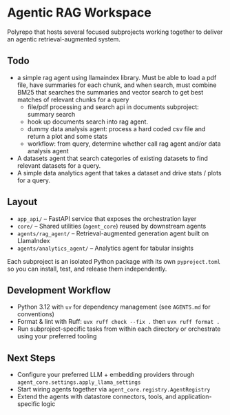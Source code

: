 # Agentic RAG Workspace

Polyrepo that hosts several focused subprojects working together to deliver an agentic retrieval-augmented system.

## Todo
- a simple rag agent using llamaindex library. Must be able to load a pdf file, have summaries for each chunk, 
and when search, must combine BM25 that searches the summaries and vector search to get best matches of relevant
chunks for a query
  - file/pdf processing and search api in documents subproject: summary search
  - hook up documents search into rag agent.
  - dummy data analysis agent: process a hard coded csv file and return a plot and some stats
  - workflow: from query, determine whether call rag agent and/or data analysis agent
- A datasets agent that search categories of existing datasets to find relevant datasets for a query.
- A simple data analytics agent that takes a dataset and drive stats / plots for a query.
## Layout
- `app_api/` – FastAPI service that exposes the orchestration layer
- `core/` – Shared utilities (`agent_core`) reused by downstream agents
- `agents/rag_agent/` – Retrieval-augmented generation agent built on LlamaIndex
- `agents/analytics_agent/` – Analytics agent for tabular insights

Each subproject is an isolated Python package with its own `pyproject.toml` so you can install, test, and release them independently.

## Development Workflow
- Python 3.12 with `uv` for dependency management (see `AGENTS.md` for conventions)
- Format & lint with Ruff: `uvx ruff check --fix .` then `uvx ruff format .`
- Run subproject-specific tasks from within each directory or orchestrate using your preferred tooling

## Next Steps
- Configure your preferred LLM + embedding providers through `agent_core.settings.apply_llama_settings`
- Start wiring agents together via `agent_core.registry.AgentRegistry`
- Extend the agents with datastore connectors, tools, and application-specific logic
